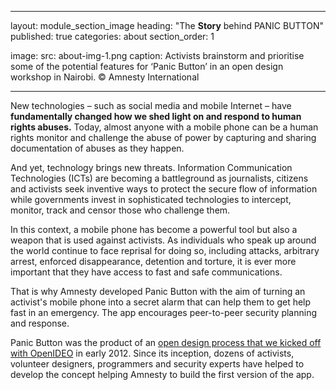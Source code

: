  ---
layout: module_section_image
heading: "The **Story** behind PANIC BUTTON"
published: true
categories: about
section_order: 1

image: 
  src: about-img-1.png
  caption: Activists brainstorm and prioritise some of the potential features for ‘Panic Button’ in an open design workshop in Nairobi. © Amnesty International


---

New technologies – such as social media and mobile Internet – have **fundamentally changed how we shed light on and respond to human rights abuses.** Today, almost anyone with a mobile phone can be a human rights monitor and challenge the abuse of power by capturing and sharing documentation of abuses as they happen.

And yet, technology brings new threats. Information Communication Technologies (ICTs) are becoming a battleground as journalists, citizens and  activists seek inventive ways to protect the secure flow of information while governments invest in sophisticated technologies to intercept, monitor,  track and censor those who challenge them.

In this context, a mobile phone has become a powerful tool but also a weapon that is used against activists. As individuals who speak up around the world continue to face reprisal for doing so, including attacks, arbitrary arrest, enforced disappearance, detention and torture, it is ever more important that they have access to fast and safe communications.

That is why Amnesty developed Panic Button with the aim of turning an activist's mobile phone into a secret alarm that can help them to get help fast in an emergency. The app encourages peer-to-peer security planning and response.

Panic Button was the product of an [open design process that we kicked off with OpenIDEO](http://somewhere) in early 2012. Since its inception, dozens of activists, volunteer designers, programmers and security experts have helped to develop the concept helping Amnesty to build the first version of the app. 

